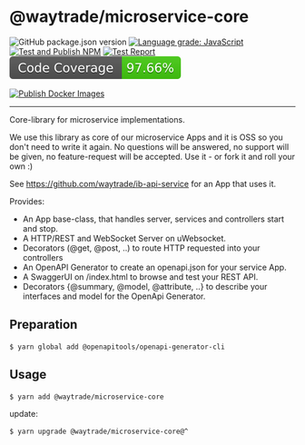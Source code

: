 # @waytrade/microservice-core
 ![GitHub package.json version](https://img.shields.io/github/package-json/v/waytrade/microservice-core)
 [![Language grade: JavaScript](https://img.shields.io/lgtm/grade/javascript/g/waytrade/microservice-core.svg?logo=lgtm&logoWidth=18)](https://lgtm.com/projects/g/waytrade/microservice-core/context:javascript)
[![Test and Publish NPM](https://github.com/waytrade/microservice-core/actions/workflows/publish_npm.yml/badge.svg)](https://github.com/waytrade/microservice-core/actions/workflows/publish_npm.yml)
[![Test Report](./assets/test-results.svg)](https://waytrade.github.io/microservice-core/jest/) 
[![Core Coverage](https://raw.githubusercontent.com/waytrade/microservice-core/gh-pages/coverage/coverage.svg)](https://waytrade.github.io/microservice-core/coverage/lcov-report)

[![Publish Docker Images](https://github.com/waytrade/microservice-core/actions/workflows/publish_docker.yml/badge.svg)](https://github.com/waytrade/microservice-core/actions/workflows/publish_docker.yml)

---

Core-library for microservice implementations.

We use this library as core of our microservice Apps and it is OSS so you don't need to write it again. No questions will be answered, no support will be given, no feature-request will be accepted. Use it - or fork it and roll your own :)

See https://github.com/waytrade/ib-api-service for an App that uses it.

Provides:

- An App base-class, that handles server, services and controllers start and stop.
- A HTTP/REST and WebSocket Server on uWebsocket.
- Decorators (@get, @post, ..) to route HTTP requested into your controllers
- An OpenAPI Generator to create an openapi.json for your service App.
- A SwaggerUI on /index.html to browse and test your REST API.
- Decorators {@summary, @model, @attribute, ..} to describe your interfaces and model for the OpenApi Generator.

## Preparation

    $ yarn global add @openapitools/openapi-generator-cli

## Usage

    $ yarn add @waytrade/microservice-core

update:

    $ yarn upgrade @waytrade/microservice-core@^
